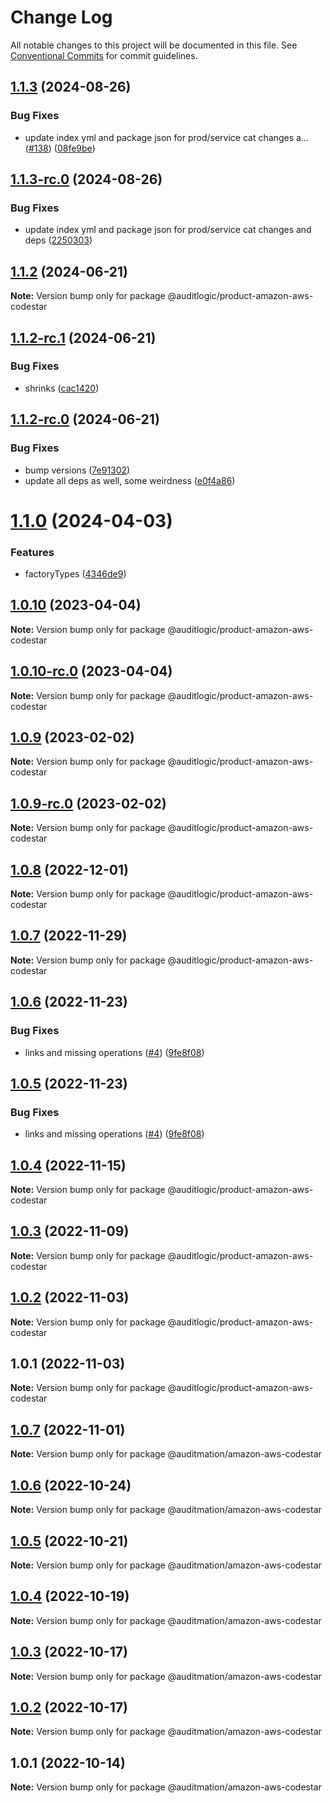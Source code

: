 # Change Log

All notable changes to this project will be documented in this file.
See [Conventional Commits](https://conventionalcommits.org) for commit guidelines.

## [1.1.3](https://github.com/auditlogic/product/compare/@auditlogic/product-amazon-aws-codestar@1.1.2...@auditlogic/product-amazon-aws-codestar@1.1.3) (2024-08-26)


### Bug Fixes

* update index yml and package json for prod/service cat changes a… ([#138](https://github.com/auditlogic/product/issues/138)) ([08fe9be](https://github.com/auditlogic/product/commit/08fe9beb1c8457462a19bc69caa02e6212d97e1a))





## [1.1.3-rc.0](https://github.com/auditlogic/product/compare/@auditlogic/product-amazon-aws-codestar@1.1.2...@auditlogic/product-amazon-aws-codestar@1.1.3-rc.0) (2024-08-26)


### Bug Fixes

* update index yml and package json for prod/service cat changes and deps ([2250303](https://github.com/auditlogic/product/commit/225030363a363608240135b7ebed386b28f01e4b))





## [1.1.2](https://github.com/auditlogic/product/compare/@auditlogic/product-amazon-aws-codestar@1.1.2-rc.1...@auditlogic/product-amazon-aws-codestar@1.1.2) (2024-06-21)

**Note:** Version bump only for package @auditlogic/product-amazon-aws-codestar





## [1.1.2-rc.1](https://github.com/auditlogic/product/compare/@auditlogic/product-amazon-aws-codestar@1.1.2-rc.0...@auditlogic/product-amazon-aws-codestar@1.1.2-rc.1) (2024-06-21)


### Bug Fixes

* shrinks ([cac1420](https://github.com/auditlogic/product/commit/cac14200fefcd8183ab69fe89a47bd3f70f563e9))





## [1.1.2-rc.0](https://github.com/auditlogic/product/compare/@auditlogic/product-amazon-aws-codestar@1.1.0...@auditlogic/product-amazon-aws-codestar@1.1.2-rc.0) (2024-06-21)


### Bug Fixes

* bump versions ([7e91302](https://github.com/auditlogic/product/commit/7e913023b8b312150ed7762c32fbbe616be71de5))
* update all deps as well, some weirdness ([e0f4a86](https://github.com/auditlogic/product/commit/e0f4a864714e2d3de6bbf3da014d5312fe53be2f))





# [1.1.0](https://github.com/auditlogic/product/compare/@auditlogic/product-amazon-aws-codestar@1.0.10...@auditlogic/product-amazon-aws-codestar@1.1.0) (2024-04-03)


### Features

* factoryTypes ([4346de9](https://github.com/auditlogic/product/commit/4346de92693aee892fccf725338ffc7b80ab182b))





## [1.0.10](https://github.com/auditlogic/product/compare/@auditlogic/product-amazon-aws-codestar@1.0.9...@auditlogic/product-amazon-aws-codestar@1.0.10) (2023-04-04)

**Note:** Version bump only for package @auditlogic/product-amazon-aws-codestar





## [1.0.10-rc.0](https://github.com/auditlogic/product/compare/@auditlogic/product-amazon-aws-codestar@1.0.9...@auditlogic/product-amazon-aws-codestar@1.0.10-rc.0) (2023-04-04)

**Note:** Version bump only for package @auditlogic/product-amazon-aws-codestar





## [1.0.9](https://github.com/auditlogic/product/compare/@auditlogic/product-amazon-aws-codestar@1.0.8...@auditlogic/product-amazon-aws-codestar@1.0.9) (2023-02-02)

**Note:** Version bump only for package @auditlogic/product-amazon-aws-codestar





## [1.0.9-rc.0](https://github.com/auditlogic/product/compare/@auditlogic/product-amazon-aws-codestar@1.0.8...@auditlogic/product-amazon-aws-codestar@1.0.9-rc.0) (2023-02-02)

**Note:** Version bump only for package @auditlogic/product-amazon-aws-codestar





## [1.0.8](https://github.com/auditlogic/product/compare/@auditlogic/product-amazon-aws-codestar@1.0.7...@auditlogic/product-amazon-aws-codestar@1.0.8) (2022-12-01)

**Note:** Version bump only for package @auditlogic/product-amazon-aws-codestar





## [1.0.7](https://github.com/auditlogic/product/compare/@auditlogic/product-amazon-aws-codestar@1.0.6...@auditlogic/product-amazon-aws-codestar@1.0.7) (2022-11-29)

**Note:** Version bump only for package @auditlogic/product-amazon-aws-codestar





## [1.0.6](https://github.com/auditlogic/product/compare/@auditlogic/product-amazon-aws-codestar@1.0.4...@auditlogic/product-amazon-aws-codestar@1.0.6) (2022-11-23)


### Bug Fixes

* links and missing operations ([#4](https://github.com/auditlogic/product/issues/4)) ([9fe8f08](https://github.com/auditlogic/product/commit/9fe8f08fe7c57fdb79f991ac35bd6ac2e7dcad38))





## [1.0.5](https://github.com/auditlogic/product/compare/@auditlogic/product-amazon-aws-codestar@1.0.4...@auditlogic/product-amazon-aws-codestar@1.0.5) (2022-11-23)


### Bug Fixes

* links and missing operations ([#4](https://github.com/auditlogic/product/issues/4)) ([9fe8f08](https://github.com/auditlogic/product/commit/9fe8f08fe7c57fdb79f991ac35bd6ac2e7dcad38))





## [1.0.4](https://github.com/auditlogic/product/compare/@auditlogic/product-amazon-aws-codestar@1.0.3...@auditlogic/product-amazon-aws-codestar@1.0.4) (2022-11-15)

**Note:** Version bump only for package @auditlogic/product-amazon-aws-codestar





## [1.0.3](https://github.com/auditlogic/product/compare/@auditlogic/product-amazon-aws-codestar@1.0.2...@auditlogic/product-amazon-aws-codestar@1.0.3) (2022-11-09)

**Note:** Version bump only for package @auditlogic/product-amazon-aws-codestar





## [1.0.2](https://github.com/auditlogic/product/compare/@auditlogic/product-amazon-aws-codestar@1.0.1...@auditlogic/product-amazon-aws-codestar@1.0.2) (2022-11-03)

**Note:** Version bump only for package @auditlogic/product-amazon-aws-codestar





## 1.0.1 (2022-11-03)

**Note:** Version bump only for package @auditlogic/product-amazon-aws-codestar





## [1.0.7](https://github.com/auditmation/store-content/compare/@auditmation/amazon-aws-codestar@1.0.6...@auditmation/amazon-aws-codestar@1.0.7) (2022-11-01)

**Note:** Version bump only for package @auditmation/amazon-aws-codestar





## [1.0.6](https://github.com/auditmation/store-content/compare/@auditmation/amazon-aws-codestar@1.0.5...@auditmation/amazon-aws-codestar@1.0.6) (2022-10-24)

**Note:** Version bump only for package @auditmation/amazon-aws-codestar





## [1.0.5](https://github.com/auditmation/store-content/compare/@auditmation/amazon-aws-codestar@1.0.4...@auditmation/amazon-aws-codestar@1.0.5) (2022-10-21)

**Note:** Version bump only for package @auditmation/amazon-aws-codestar





## [1.0.4](https://github.com/auditmation/store-content/compare/@auditmation/amazon-aws-codestar@1.0.3...@auditmation/amazon-aws-codestar@1.0.4) (2022-10-19)

**Note:** Version bump only for package @auditmation/amazon-aws-codestar





## [1.0.3](https://github.com/auditmation/store-content/compare/@auditmation/amazon-aws-codestar@1.0.2...@auditmation/amazon-aws-codestar@1.0.3) (2022-10-17)

**Note:** Version bump only for package @auditmation/amazon-aws-codestar





## [1.0.2](https://github.com/auditmation/store-content/compare/@auditmation/amazon-aws-codestar@1.0.1...@auditmation/amazon-aws-codestar@1.0.2) (2022-10-17)

**Note:** Version bump only for package @auditmation/amazon-aws-codestar





## 1.0.1 (2022-10-14)

**Note:** Version bump only for package @auditmation/amazon-aws-codestar
